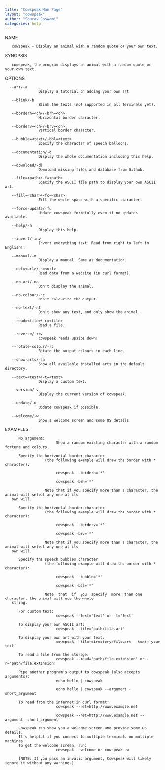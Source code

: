 ```yaml
---
title: "Cowspeak Man Page"
layout: "cowspeak"
author: "Sourav Goswami"
categories: help
---
```


NAME

       cowspeak - Display an animal with a random quote or your own text.

SYNOPSIS

       cowspeak, the program displays an animal with a random quote or your own text.

OPTIONS

      --art/-a
                   Display a tutorial on adding your own art.

       --blink/-b
                   Blink the texts (not supported in all terminals yet).

       --borderh=<ch>/-brh=<ch>
                   Horizontal border character.

       --borderv=<ch>/-brv=<ch>
                   Vertical border character.

       --bubble=<text>/-bbl=<text>
                   Specify the character of speech balloons.

       --documentation/-d
                   Display the whole documentation including this help.

       --download/-dl
                   Download missing files and database from Github.

       --file=<path>/-f=<path>
                   Specify the ASCII file path to display your own ASCII art.

       --fill=<char>/-fc=<char>
                   Fill the white space with a specific character.

       --force-update/-fu
                   Update cowspeak forcefully even if no updates available.

       --help/-h
                   Display this help.

       --invert/-inv
                   Invert everything text! Read from right to left in English!!

       --manual/-m
                   Display a manual. Same as documentation.

       --net=<url>/-n=<url>
                   Read data from a website (in curl format).

       --no-art/-na
                   Don't display the animal.

       --no-colour/-nc
                   Don't colourize the output.

       --no-text/-nt
                   Don't show any text, and only show the animal.

       --read=<file>/-r=<file>
                   Read a file.

       --reverse/-rev
                   Cowspeak reads upside down!

       --rotate-colour/-rc
                   Rotate the output colours in each line.

       --show-arts/-sa
                   Show all available installed arts in the default directory.

       --text=<text>/-t=<text>
                   Display a custom text.

       --version/-v
                   Display the current version of cowspeak.

       --update/-u
                   Update cowspeak if possible.

       --welcome/-w
                   Show a welcome screen and some OS details.

EXAMPLES

          No argument:
                           Show a random existing character with a random fortune and colours.

          Specify the horizontal border character
                      (the following example will draw the border with * character):

                           cowspeak --borderh='*'

                           cowspeak -brh='*'

                      Note that if you specify more than a character, the animal will select any one at its
       own will.

          Specify the horizontal border character
                      (the following example will draw the border with * character):

                           cowspeak --borderv='*'

                           cowspeak -brv='*'

                      Note that if you specify more than a character, the animal will select any one at its
       own will.

          Specify the speech bubbles character
                      (the following example will draw the border with * character):

                           cowspeak --bubble='*'

                           cowspeak -bbl='*'

                      Note  that  if  you  specify  more  than one character, the animal will use the whole
       string.

          For custom text:
                           cowspeak --text='text' or -t='text'

          To display your own ASCII art:
                           cowspeak --file='path/file.art'

          To display your own art with your text:
                           cowspeak --file=directory/file.art --text='your text'

          To read a file from the storage:
                           cowspeak --read='path/file.extension' or -r='path/file.extension'

          Pipe another program's output to cowspeak (also accepts arguments):
                           echo hello | cowspeak

                           echo hello | cowspeak --argument -short_argument

          To read from the internet in curl format:
                           cowspeak --net=http://www.example.net

                           cowspeak --net=http://www.example.net --argument -short_argument

          Cowspeak can show you a welcome screen and provide some OS details.
          It's helpful if you connect to multiple terminals on multiple machines.
          To get the welcome screen, run:
                           cowsepak --welcome or cowspeak -w

          [NOTE: If you pass an invalid argument, Cowspeak will likely ignore it without any warning.]
